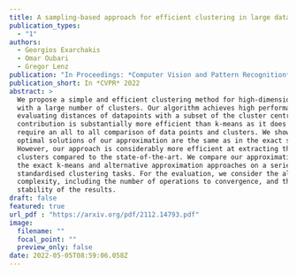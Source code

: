 ```yaml
---
title: A sampling-based approach for efficient clustering in large datasets
publication_types:
  - "1"
authors:
  - Georgios Exarchakis
  - Omar Oubari
  - Gregor Lenz
publication: "In Proceedings: *Computer Vision and Pattern Recognition* 2022."
publication_short: In *CVPR* 2022
abstract: >
  We propose a simple and efficient clustering method for high-dimensional data
  with a large number of clusters. Our algorithm achieves high performance by
  evaluating distances of datapoints with a subset of the cluster centres. Our
  contribution is substantially more efficient than k-means as it does not
  require an all to all comparison of data points and clusters. We show that the
  optimal solutions of our approximation are the same as in the exact solution.
  However, our approach is considerably more efficient at extracting these
  clusters compared to the state-of-the-art. We compare our approximation with
  the exact k-means and alternative approximation approaches on a series of
  standardised clustering tasks. For the evaluation, we consider the algorithmic
  complexity, including the number of operations to convergence, and the
  stability of the results.
draft: false
featured: true
url_pdf : "https://arxiv.org/pdf/2112.14793.pdf"
image:
  filename: ""
  focal_point: ""
  preview_only: false
date: 2022-05-05T08:59:06.058Z
---
```

